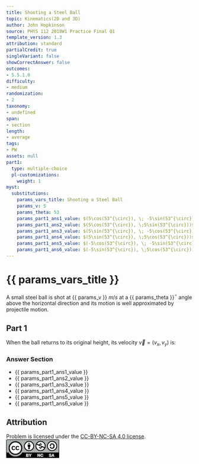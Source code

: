 ```yaml
---
title: Shooting a Steel Ball
topic: Kinematics(2D and 3D)
author: John Hopkinson
source: PHYS 112 2018W1 Practice Final Q1
template_version: 1.3
attribution: standard
partialCredit: true
singleVariant: false
showCorrectAnswer: false
outcomes:
- 5.5.1.0
difficulty:
- medium
randomization:
- 2
taxonomy:
- undefined
span:
- section
length:
- average
tags:
- PW
assets: null
part1:
  type: multiple-choice
  pl-customizations:
    weight: 1
myst:
  substitutions:
    params_vars_title: Shooting a Steel Ball
    params_v: 5
    params_theta: 53
    params_part1_ans1_value: $(5\cos(53^{\circ}), \; -5\sin(53^{\circ}))$
    params_part1_ans2_value: $(5\cos(53^{\circ}), \;5\sin(53^{\circ}))$
    params_part1_ans3_value: $(5\sin(53^{\circ}), \; -5\cos(53^{\circ}))$
    params_part1_ans4_value: $(5\sin(53^{\circ}), \;5\cos(53^{\circ}))$
    params_part1_ans5_value: $(-5\cos(53^{\circ}), \; -5\sin(53^{\circ}))$
    params_part1_ans6_value: $(-5\sin(53^{\circ}), \;5\cos(53^{\circ}))$
---
```

# {{ params_vars_title }}
A small steel ball is shot at {{ params_v }} $m/s$ at a {{ params_theta }}$^{\circ}$ angle above the horizontal direction and its motion is well approximated by projectile motion.

## Part 1

When the ball returns to its original height, its velocity $\overrightarrow{v} = (v_x, v_y)$ is:

### Answer Section

- {{ params_part1_ans1_value }}
- {{ params_part1_ans2_value }}
- {{ params_part1_ans3_value }}
- {{ params_part1_ans4_value }}
- {{ params_part1_ans5_value }}
- {{ params_part1_ans6_value }}

## Attribution

Problem is licensed under the [CC-BY-NC-SA 4.0 license](https://creativecommons.org/licenses/by-nc-sa/4.0/).<br> ![The Creative Commons 4.0 license requiring attribution-BY, non-commercial-NC, and share-alike-SA license.](https://raw.githubusercontent.com/firasm/bits/master/by-nc-sa.png)